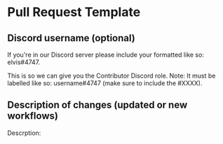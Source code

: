 # Pull Request Template

## Discord username (optional)

If you're in our Discord server please include your formatted like so: elvis#4747.

This is so we can give you the Contributor Discord role.
Note: It must be labelled like so: username#4747 (make sure to include the #XXXX).

## Description of changes (updated or new workflows)

Descrption:
